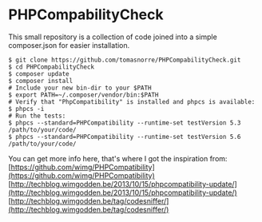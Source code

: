 # PHPCompabilityCheck

This small repository is a collection of code joined into a simple composer.json for easier installation.

```
$ git clone https://github.com/tomasnorre/PHPCompabilityCheck.git
$ cd PHPCompabilityCheck
$ composer update
$ composer install
# Include your new bin-dir to your $PATH
$ export PATH=~/.composer/vendor/bin:$PATH
# Verify that "PhpCompatibility" is installed and phpcs is available:
$ phpcs -i
# Run the tests:
$ phpcs --standard=PHPCompatibility --runtime-set testVersion 5.3 /path/to/your/code/
$ phpcs --standard=PHPCompatibility --runtime-set testVersion 5.6 /path/to/your/code/
```

You can get more info here, that's where I got the inspiration from:
[https://github.com/wimg/PHPCompatibility](https://github.com/wimg/PHPCompatibility)
[http://techblog.wimgodden.be/2013/10/15/phpcompatibility-update/](http://techblog.wimgodden.be/2013/10/15/phpcompatibility-update/)
[http://techblog.wimgodden.be/tag/codesniffer/](http://techblog.wimgodden.be/tag/codesniffer/)
